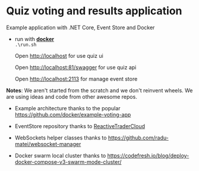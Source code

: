 # Quiz voting and results application
Example application with .NET Core, Event Store and Docker

* run with [**docker**](https://www.docker.com/products/docker)  
  ``.\run.sh``
  
  Open <http://localhost> for use quiz ui
  
  Open <http://localhost:81/swagger> for use quiz api
  
  Open <http://localhost:2113> for manage event store
  
**Notes**: We aren't started from the scratch and we don't reinvent wheels. We are using ideas and code from other awesome repos.

* Example architecture thanks to the popular   
  <https://github.com/docker/example-voting-app>

* EventStore repository thanks to [ReactiveTraderCloud](https://github.com/AdaptiveConsulting/ReactiveTraderCloud)

* WebSockets helper classes thanks to
  <https://github.com/radu-matei/websocket-manager>

* Docker swarm local cluster thanks to
  <https://codefresh.io/blog/deploy-docker-compose-v3-swarm-mode-cluster/>
  

